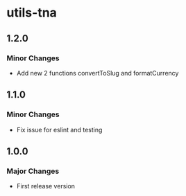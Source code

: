 # utils-tna

## 1.2.0

### Minor Changes

- Add new 2 functions convertToSlug and formatCurrency

## 1.1.0

### Minor Changes

- Fix issue for eslint and testing

## 1.0.0

### Major Changes

- First release version
